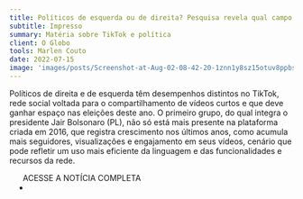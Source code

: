 ```yaml
---
title: Políticos de esquerda ou de direita? Pesquisa revela qual campo tem mais perfis e engajamento no TikTok
subtitle: Impresso
summary: Matéria sobre TikTok e política
client: O Globo
tools: Marlen Couto
date: 2022-07-15
image: 'images/posts/Screenshot-at-Aug-02-08-42-20-1znn1y8sz15otuv8ppbsica1fxuo6a5gajgelmgbwllw.png'
---
```


Políticos de direita e de esquerda têm desempenhos distintos no TikTok, rede social voltada para o compartilhamento de vídeos curtos e que deve ganhar espaço nas eleições deste ano. O primeiro grupo, do qual integra o presidente Jair Bolsonaro (PL), não só está mais presente na plataforma criada em 2016, que registra crescimento nos últimos anos, como acumula mais seguidores, visualizações e engajamento em seus vídeos, cenário que pode refletir um uso mais eficiente da linguagem e das funcionalidades e recursos da rede. 

<div class="post__share"><ul class="share__list list-reset">ACESSE A NOTÍCIA COMPLETA<li class="share__item" style="margin-left: 10px"><a class="share__link share__facebook" style="background: #fa5657" href="https://oglobo.globo.com/blogs/sonar-a-escuta-das-redes/post/2022/07/politicos-de-esquerda-ou-de-direita-pesquisa-revela-qual-campo-tem-mais-perfis-e-engajamento-no-tiktok.ghtml" 
onclick=window.open(this.href, 'pop-up', 'left=20,top=20,width=500,height=500,toolbar=1,resizable=0'); return false;" title="Link" rel="nofollow"><i class="fa-solid fa-link"></i></a></li></ul></div>
<!-- <div class="gallery-box"><div class="gallery"><img src="/clipping/images/example-1.jpg" loading="lazy" alt="Project"><img src="/clipping/images/example-2.jpg" loading="lazy" alt="Project"></div><em>Gallery / <a href="https://www.freepik.com/" target="_blank">Freepic</a></em></div> -->